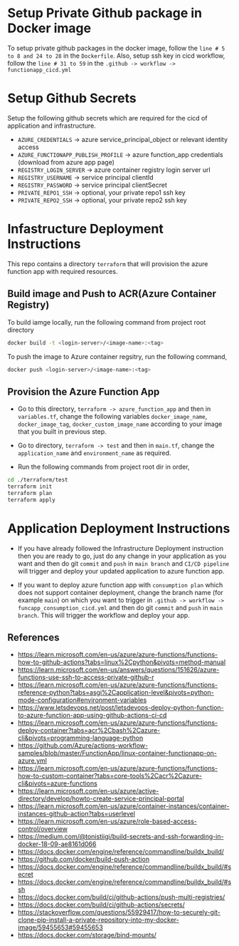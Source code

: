 # Setup Private Github package in Docker image
To setup private github packages in the docker image, follow the `line # 5 to 8 and 24 to 28` in the `Dockerfile`. Also, setup ssh key in cicd workflow, follow the `line # 31 to 59` in the `.github -> workflow -> functionapp_cicd.yml`

# Setup Github Secrets
Setup the following github secrets which are required for the cicd of application and infrastructure.
- `AZURE_CREDENTIALS` -> azure service_principal_object or relevant identity access
- `AZURE_FUNCTIONAPP_PUBLISH_PROFILE` -> azure function_app credentials (download from azure app page)
- `REGISTRY_LOGIN_SERVER` -> azure container registry login server url
- `REGISTRY_USERNAME` -> service principal clientId
- `REGISTRY_PASSWORD` -> service principal clientSecret
- `PRIVATE_REPO1_SSH` -> optional, your private repo1 ssh key
- `PRIVATE_REPO2_SSH` -> optional, your private repo2 ssh key

# Infastructure Deployment Instructions
This repo contains a directory `terraform` that will provision the azure function app with required resources.

## Build image and Push to ACR(Azure Container Registry)
To build iamge locally, run the following command from project root directory
```bash
docker build -t <login-server>/<image-name>:<tag>
```

To push the image to Azure container regsitry, run the following command,
```bash
docker push <login-server>/<image-name>:<tag>
```

## Provision the Azure Function App
- Go to this directory, `terraform -> azure_function_app` and then in `variables.tf`, change the following variables `docker_image_name`, `docker_image_tag`, `docker_custom_image_name` according to your image that you built in previous step.

- Go to directory, `terraform -> test` and then in `main.tf`, change the `application_name` and `environment_name` as required.

- Run the following commands from project root dir in order,
```bash
cd ./terraform/test
terraform init
terraform plan
terraform apply
```

# Application Deployment Instructions
- If you have already followed the Infrastructure Deployment instruction then you are ready to go, just do any change in your application as you want and then do git `commit` and `push` in `main branch` and `CI/CD pipeline` will trigger and deploy your updated application to azure function app.

- If you want to deploy azure function app with `consumption plan` which does not support container deployment, change the branch name (for example `main`) on which you want to trigger in `.github -> workflow -> funcapp_consumption_cicd.yml` and then do git `commit` and `push` in `main branch`. This will trigger the workflow and deploy your app.


## References
- https://learn.microsoft.com/en-us/azure/azure-functions/functions-how-to-github-actions?tabs=linux%2Cpython&pivots=method-manual
- https://learn.microsoft.com/en-us/answers/questions/151626/azure-functions-use-ssh-to-access-private-github-r
- https://learn.microsoft.com/en-us/azure/azure-functions/functions-reference-python?tabs=asgi%2Capplication-level&pivots=python-mode-configuration#environment-variables
- https://www.letsdevops.net/post/letsdevops-deploy-python-function-to-azure-function-app-using-github-actions-ci-cd
- https://learn.microsoft.com/en-us/azure/azure-functions/functions-deploy-container?tabs=acr%2Cbash%2Cazure-cli&pivots=programming-language-python
- https://github.com/Azure/actions-workflow-samples/blob/master/FunctionApp/linux-container-functionapp-on-azure.yml
- https://learn.microsoft.com/en-us/azure/azure-functions/functions-how-to-custom-container?tabs=core-tools%2Cacr%2Cazure-cli&pivots=azure-functions
- https://learn.microsoft.com/en-us/azure/active-directory/develop/howto-create-service-principal-portal
- https://learn.microsoft.com/en-us/azure/container-instances/container-instances-github-action?tabs=userlevel
- https://learn.microsoft.com/en-us/azure/role-based-access-control/overview
- https://medium.com/@tonistiigi/build-secrets-and-ssh-forwarding-in-docker-18-09-ae8161d066
- https://docs.docker.com/engine/reference/commandline/buildx_build/
- https://github.com/docker/build-push-action
- https://docs.docker.com/engine/reference/commandline/buildx_build/#secret
- https://docs.docker.com/engine/reference/commandline/buildx_build/#ssh
- https://docs.docker.com/build/ci/github-actions/push-multi-registries/
- https://docs.docker.com/build/ci/github-actions/secrets/
- https://stackoverflow.com/questions/55929417/how-to-securely-git-clone-pip-install-a-private-repository-into-my-docker-image/59455653#59455653
- https://docs.docker.com/storage/bind-mounts/
